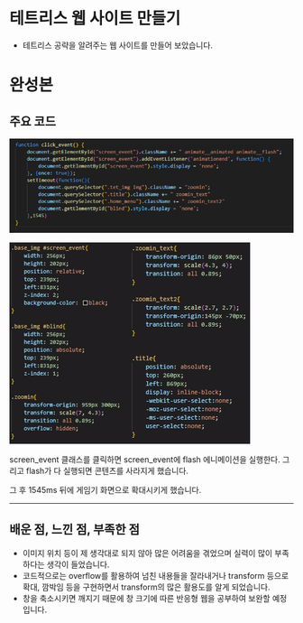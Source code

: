 # 테트리스 웹 사이트 만들기

+ 테트리스 공략을 알려주는 웹 사이트를 만들어 보았습니다.

# 완성본



## 주요 코드
![메인_에니메이션_코드](https://github.com/tlavksdmlskf/web/blob/main/tetris_web_site/%EC%8A%A4%ED%81%AC%EB%A6%B0%EC%83%B7%202024-07-05%20090907.png)

![메인_에니메이션_CSS코드](https://github.com/tlavksdmlskf/web/blob/main/tetris_web_site/%EC%8A%A4%ED%81%AC%EB%A6%B0%EC%83%B7%202024-07-05%20101742.jpg)

screen_event 클래스를 클릭하면 screen_event에 flash 에니메이션을 실행한다. 그리고 flash가 다 실행되면 콘텐츠를 사라지게 했습니다.

그 후 1545ms 뒤에 게임기 화면으로 확대시키게 했습니다.

---


## 배운 점, 느낀 점, 부족한 점

+ 이미지 위치 등이 제 생각대로 되지 않아 많은 어려움을 겪었으며 실력이 많이 부족하다는 생각이 들었습니다.
+ 코드적으로는 overflow를 활용하여 넘친 내용들을 잘라내거나 transform 등으로 확대, 깜박임 등을 구현하면서
  transform의 많은 활용도를 알게 되었습니다.
+ 창을 축소시키면 깨지기 때문에 창 크기에 따른 반응형 웹을 공부하여 보완할 예정입니다.
